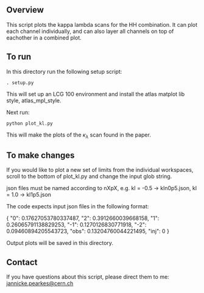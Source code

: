 ## Overview 
This script plots the kappa lambda scans for the HH combination. It can plot each channel individually, and can also layer all channels on top of eachother in a combined plot. 

## To run 

In this directory run the following setup script:
```
. setup.py 
```

This will set up an LCG 100 environment and install the atlas matplot lib style, atlas_mpl_style. 

Next run: 
```
python plot_kl.py
```
This will make the plots of the $\kappa_\lambda$ scan found in the paper. 

## To make changes
If you would like to plot a new set of limits from the individual workspaces, scroll to the bottom of plot_kl.py and change the input glob string. 

json files must be named according to nXpX, e.g. kl = -0.5 -> kln0p5.json, kl = 1.0 -> kl1p5.json

The code expects input json files in the following format:

{
  "0": 0.17627053780337487,
  "2": 0.3912660039668158,
  "1": 0.26065791138829253,
  "-1": 0.1270126830771918,
  "-2": 0.09460894205543723,
  "obs": 0.13204760044221495,
  "inj": 0
}

Output plots will be saved in this directory.

## Contact
If you have questions about this script, please direct them to me: jannicke.pearkes@cern.ch

